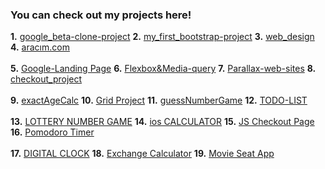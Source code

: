 
### You can check out my projects here!
**1.**  [google_beta-clone-project](https://anthonyharold67.github.io/my-projects/google-beta98-clone/)
**2.**  [my_first_bootstrap-project](https://anthonyharold67.github.io/my-projects/my_first_bootstrap-project/)
**3.**  [web_design](https://anthonyharold67.github.io/my-projects/web_design/)
**4.**  [aracım.com](https://anthonyharold67.github.io/my-projects/aracımcom_project/)<br><br>
**5.**  [Google-Landing Page](https://anthonyharold67.github.io/my-projects/google-landing/)
**6.**  [Flexbox&Media-query](https://anthonyharold67.github.io/my-projects/flexbox-mediaquery/)
**7.**  [Parallax-web-sites](https://anthonyharold67.github.io/my-projects/parallax-web-sites/)
**8.**  [checkout_project](https://anthonyharold67.github.io/my-projects/checkout_project/)<br><br>
**9.**  [exactAgeCalc](https://anthonyharold67.github.io/my-projects/exactAgeCalc/)
**10.**  [Grid Project](https://anthonyharold67.github.io/my-projects/grid-project/)
**11.**  [guessNumberGame](https://anthonyharold67.github.io/my-projects/guessNumberGame/)
**12.**  [TODO-LIST](https://anthonyharold67.github.io/my-projects/todolist/)<br><br>
**13.**  [LOTTERY NUMBER GAME](https://anthonyharold67.github.io/my-projects/lotteryGame/)
**14.**  [ios CALCULATOR](https://anthonyharold67.github.io/my-projects/iosCalculator/)
**15.**  [JS Checkout Page](https://anthonyharold67.github.io/my-projects/JSCheckoutPage/)
**16.**  [Pomodoro Timer](https://anthonyharold67.github.io/my-projects/pomodoroTimer/)<br><br>
**17.**  [DIGITAL CLOCK](https://anthonyharold67.github.io/my-projects/digitalClock/)
**18.**  [Exchange Calculator](https://anthonyharold67.github.io/my-projects/exchangeCalc/)
**19.**  [Movie Seat App](https://anthonyharold67.github.io/my-projects/movieSeatApp/)